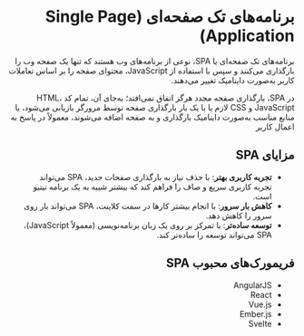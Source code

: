 <div dir="rtl">
  
  
# برنامه‌های تک صفحه‌ای (Single Page Application)

برنامه‌های تک صفحه‌ای یا SPA، نوعی از برنامه‌های وب هستند که تنها یک صفحه وب را بارگذاری می‌کنند و سپس با استفاده از JavaScript، محتوای صفحه را بر اساس تعاملات کاربر به‌صورت داینامیک تغییر می‌دهند. 

در SPA، بارگذاری صفحه مجدد هرگز اتفاق نمی‌افتد؛ به‌جای آن، تمام کد HTML، JavaScript و CSS لازم یا با یک بار بارگذاری صفحه توسط مرورگر بازیابی می‌شود، یا منابع مناسب به‌صورت داینامیک بارگذاری و به صفحه اضافه می‌شوند، معمولاً در پاسخ به اعمال کاربر

## مزایای SPA

- **تجربه کاربری بهتر**: با حذف نیاز به بارگذاری صفحات جدید، SPA می‌تواند تجربه کاربری سریع و صاف را فراهم کند که بیشتر شبیه به یک برنامه نیتیو است.
- **کاهش بار سرور**: با انجام بیشتر کارها در سمت کلاینت، SPA می‌تواند بار روی سرور را کاهش دهد.
- **توسعه ساده‌تر**: با تمرکز بر روی یک زبان برنامه‌نویسی (معمولاً JavaScript)، SPA می‌تواند توسعه را ساده‌تر کند.

## فریمورک‌های محبوب SPA

- AngularJS
- React
- Vue.js
- Ember.js
- Svelte


</div>
